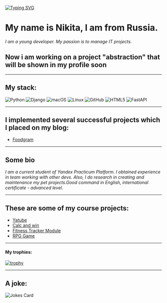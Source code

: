 [![Typing SVG](https://readme-typing-svg.demolab.com/?lines=Hi+there+👋;I+am+Junior+Python+Developer)](https://git.io/typing-svg)


# My name is Nikita, I am from Russia.
*I am a young developer. My passion is to manage IT projects.*

## Now i am working on a project "abstraction" that will be shown in my profile soon

----

## My stack:

![Python](https://img.shields.io/badge/python-3670A0?style=for-the-badge&logo=python&logoColor=ffdd54)
![Django](https://img.shields.io/badge/django-%23092E20.svg?style=for-the-badge&logo=django&logoColor=white)
![macOS](https://img.shields.io/badge/mac%20os-000000?style=for-the-badge&logo=macos&logoColor=F0F0F0)
![Linux](https://img.shields.io/badge/Linux-FCC624?style=for-the-badge&logo=linux&logoColor=black)
![GitHub](https://img.shields.io/badge/github-%23121011.svg?style=for-the-badge&logo=github&logoColor=white)
![HTML5](https://img.shields.io/badge/html5-%23E34F26.svg?style=for-the-badge&logo=html5&logoColor=white)
![FastAPI](https://img.shields.io/badge/FastAPI-005571?style=for-the-badge&logo=fastapi)


----

## I implemented several successful projects which I placed on my blog:

- [Foodgram](https://github.com/mazazyrik/foodgram-project-react)


----

## Some bio

*I am a current student of Yandex Practicum Platform. I obtained experience in team working with other devs. Also, 
I do research in creating and maintenance my pet projects.Good command in English, international certificate - advanced level.*

----
## These are some of my course projects:
- [Yatube](https://github.com/mazazyrik/hw05_final)
- [Calc and win](https://github.com/mazazyrik/calc_and_win)
- [Fitness Tracker Module](https://github.com/mazazyrik/hw_python_oop)
- [RPG Game](https://github.com/mazazyrik/character_creation_module)


----

#### My trophies:

[![trophy](https://github-profile-trophy.vercel.app/?username=ryo-ma)](https://github.com/ryo-ma/github-profile-trophy)

----

## A joke:
![Jokes Card](https://readme-jokes.vercel.app/api)
